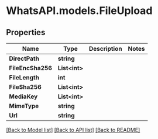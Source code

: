 
# WhatsAPI.models.FileUpload

## Properties

Name | Type | Description | Notes
------------ | ------------- | ------------- | -------------
**DirectPath** | **string** |  | 
**FileEncSha256** | **List&lt;int&gt;** |  | 
**FileLength** | **int** |  | 
**FileSha256** | **List&lt;int&gt;** |  | 
**MediaKey** | **List&lt;int&gt;** |  | 
**MimeType** | **string** |  | 
**Url** | **string** |  | 

[[Back to Model list]](../README.md#documentation-for-models)
[[Back to API list]](../README.md#documentation-for-api-endpoints)
[[Back to README]](../README.md)


